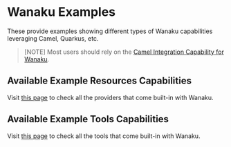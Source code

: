 # Wanaku Examples

These provide examples showing different types of Wanaku capabilities leveraging Camel, Quarkus, etc.

> [NOTE]
> Most users should rely on the [Camel Integration Capability for Wanaku](https://wanaku.ai/docs/camel-integration-capability/).

## Available Example Resources Capabilities

Visit [this page](./providers/README.md) to check all the providers that come built-in with Wanaku.

## Available Example Tools Capabilities

Visit [this page](./tools/README.md) to check all the tools that come built-in with Wanaku.